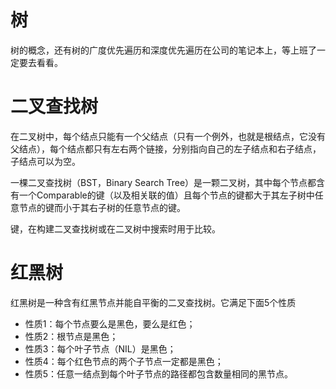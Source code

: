 # 树

树的概念，还有树的广度优先遍历和深度优先遍历在公司的笔记本上，等上班了一定要去看看。

# 二叉查找树

在二叉树中，每个结点只能有一个父结点（只有一个例外，也就是根结点，它没有父结点），每个结点都只有左右两个链接，分别指向自己的左子结点和右子结点，子结点可以为空。

一棵二叉查找树（BST，Binary Search Tree）是一颗二叉树，其中每个节点都含有一个Comparable的键（以及相关联的值）且每个节点的键都大于其左子树中任意节点的键而小于其右子树的任意节点的键。

键，在构建二叉查找树或在二叉树中搜索时用于比较。



# 红黑树

红黑树是一种含有红黑节点并能自平衡的二叉查找树。它满足下面5个性质

* 性质1：每个节点要么是黑色，要么是红色；
* 性质2：根节点是黑色；
* 性质3：每个叶子节点（NIL）是黑色；
* 性质4：每个红色节点的两个子节点一定都是黑色；
* 性质5：任意一结点到每个叶子节点的路径都包含数量相同的黑节点。